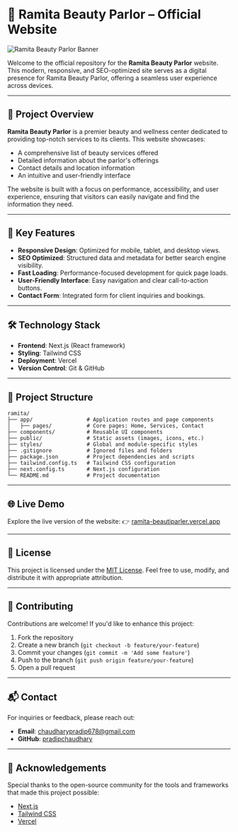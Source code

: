 
# 🌸 Ramita Beauty Parlor – Official Website

![Ramita Beauty Parlor Banner](/ramita-logo.jpg)

Welcome to the official repository for the **Ramita Beauty Parlor** website. This modern, responsive, and SEO-optimized site serves as a digital presence for Ramita Beauty Parlor, offering a seamless user experience across devices.

---

## 📌 Project Overview

**Ramita Beauty Parlor** is a premier beauty and wellness center dedicated to providing top-notch services to its clients. This website showcases:

- A comprehensive list of beauty services offered
- Detailed information about the parlor's offerings
- Contact details and location information
- An intuitive and user-friendly interface

The website is built with a focus on performance, accessibility, and user experience, ensuring that visitors can easily navigate and find the information they need.

---

## 🚀 Key Features

- **Responsive Design**: Optimized for mobile, tablet, and desktop views.
- **SEO Optimized**: Structured data and metadata for better search engine visibility.
- **Fast Loading**: Performance-focused development for quick page loads.
- **User-Friendly Interface**: Easy navigation and clear call-to-action buttons.
- **Contact Form**: Integrated form for client inquiries and bookings.

---

## 🛠️ Technology Stack

- **Frontend**: Next.js (React framework)
- **Styling**: Tailwind CSS
- **Deployment**: Vercel
- **Version Control**: Git & GitHub

---

## 📂 Project Structure

```plaintext
ramita/
├── app/                 # Application routes and page components
│   ├── pages/           # Core pages: Home, Services, Contact
├── components/          # Reusable UI components
├── public/              # Static assets (images, icons, etc.)
├── styles/              # Global and module-specific styles
├── .gitignore           # Ignored files and folders
├── package.json         # Project dependencies and scripts
├── tailwind.config.ts   # Tailwind CSS configuration
├── next.config.ts       # Next.js configuration
└── README.md            # Project documentation
````

---

## 🌐 Live Demo

Explore the live version of the website:
👉 [ramita-beautiparler.vercel.app](https://ramita-beautiparler.vercel.app)

---

## 📄 License

This project is licensed under the [MIT License](LICENSE). Feel free to use, modify, and distribute it with appropriate attribution.

---

## 🤝 Contributing

Contributions are welcome! If you'd like to enhance this project:

1. Fork the repository
2. Create a new branch (`git checkout -b feature/your-feature`)
3. Commit your changes (`git commit -m 'Add some feature'`)
4. Push to the branch (`git push origin feature/your-feature`)
5. Open a pull request

---

## 📬 Contact

For inquiries or feedback, please reach out:

* **Email**: [chaudharypradip678@gmail.com](mailto:chaudharypradip678@gmail.com)
* **GitHub**: [pradipchaudhary](https://github.com/pradipchaudhary)

---

## 📝 Acknowledgements

Special thanks to the open-source community for the tools and frameworks that made this project possible:

* [Next.js](https://nextjs.org/)
* [Tailwind CSS](https://tailwindcss.com/)
* [Vercel](https://vercel.com/)


